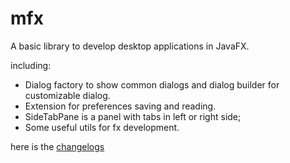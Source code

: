 # mfx

A basic library to develop desktop applications in JavaFX.

including:

* Dialog factory to show common dialogs and dialog builder for customizable dialog.
* Extension for preferences saving and reading.
* SideTabPane is a panel with tabs in left or right side;
* Some useful utils for fx development.

here is the [changelogs](changelogs.md)